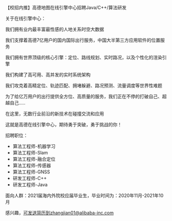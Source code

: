 【校招内推】高德地图在线引擎中心招聘Java/C++/算法研发

关于在线引擎中心：

我们拥有业内最丰富最性感的人地关系时空大数据

我们支撑着高德7亿用户的国内国际出行服务，中国大半第三方应用软件的位置服务

我们拥有世界顶级的核心引擎：定位、路线规划、实时路况，以及个性化的渲染引擎

我们构建了高可用、高并发的实时系统架构

我们攻克着高精定位、轨迹匹配、拥堵躲避、路况预测、流量调度等世界性难题

为了给亿万用户的出行提供全方位、高质量的服务，我们正在不停的打破自己、超越自己.....

在这里，无数行业前沿的新技术在碰撞交流和应用

这就是高德在线引擎中心，期待勇于突破，勇于挑战的你！

招聘职位：

- 算法工程师-机器学习
- 算法工程师-Slam
- 算法工程师-融合定位
- 算法工程师-传感器
- 算法工程师-GNSS
- 研发工程师-C++
- 研发工程师-Java

面向人群：2021届海内外院校应届毕业生，毕业时间为：2020年11月-2021年10月

感兴趣，可发送简历到zhangjian01@alibaba-inc.com
